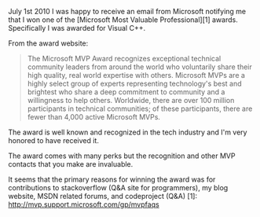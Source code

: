 July 1st 2010 I was happy to receive an email from Microsoft notifying me that I won one of the [Microsoft Most Valuable Professional][1] awards.   Specifically I was awarded for Visual C++. 

From the award website:

> The Microsoft MVP Award recognizes exceptional technical community leaders from around the world who voluntarily share their high quality, real world expertise with others. Microsoft MVPs are a highly select group of experts representing technology's best and brightest who share a deep commitment to community and a willingness to help others. Worldwide, there are over 100 million participants in technical communities; of these participants, there are fewer than 4,000 active Microsoft MVPs.

The award is well known and recognized in the tech industry and I'm very honored to have received it.

The award comes with many perks but the recognition and other MVP contacts that you make are invaluable.

It seems that the primary reasons for winning the award was for contributions to stackoverflow (Q&A site for programmers), my blog website, MSDN related forums, and codeproject (Q&A)
[1]: http://mvp.support.microsoft.com/gp/mvpfaqs
